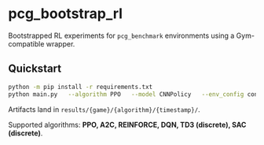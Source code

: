 # pcg_bootstrap_rl

Bootstrapped RL experiments for `pcg_benchmark` environments using a Gym-compatible wrapper.

## Quickstart

```bash
python -m pip install -r requirements.txt
python main.py   --algorithm PPO   --model CNNPolicy   --env_config configs/envs/zelda.yaml   --algo_config configs/algos/ppo.yaml
```

Artifacts land in `results/{game}/{algorithm}/{timestamp}/`.

Supported algorithms: **PPO, A2C, REINFORCE, DQN, TD3 (discrete), SAC (discrete)**.
